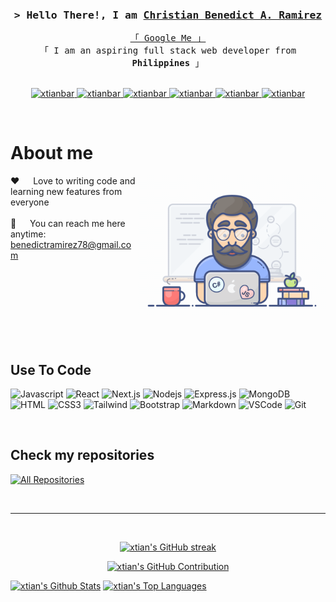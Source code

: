 <!-- Intro  -->
<h3 align="center">
        <samp>&gt; Hello There!, I am
                <b><a target="_blank" href="https://xtianbar.github.io/portfolio/">Christian Benedict A. Ramirez</a></b>
        </samp>
</h3>


<p align="center"> 
  <samp>
    <a href="https://www.google.com/search?q=Christian+Benedict+A.+Ramirez">「 Google Me 」</a>
    <br>
    「 I am an aspiring full stack web developer from <b>Philippines</b> 」
    <br>
    <br>
  </samp>
</p>

<p align="center">
 <a href="https://xtianbar.github.io/portfolio/" target="blank">
  <img src="https://img.shields.io/badge/Website-DC143C?style=for-the-badge&logo=medium&logoColor=white" alt="xtianbar" />
 </a>
 <a href="https://www.linkedin.com/in/xtianbar/" target="_blank">
  <img src="https://img.shields.io/badge/LinkedIn-0077B5?style=for-the-badge&logo=linkedin&logoColor=white" alt="xtianbar"/>
 </a>
 <a href="https://codepen.io/xtianbar" target="_blank">
  <img src="https://img.shields.io/badge/codepen-0A0A0A?style=for-the-badge&logo=codepen.io&logoColor=white" alt="xtianbar" />
 </a>
 <a href="https://twitter.com/_xtianbar" target="_blank">
  <img src="https://img.shields.io/badge/Twitter-1DA1F2?style=for-the-badge&logo=twitter&logoColor=white" alt="xtianbar"/>
 </a>
 <a href="https://instagram.com/_xtianbar" target="_blank">
  <img src="https://img.shields.io/badge/Instagram-fe4164?style=for-the-badge&logo=instagram&logoColor=white" alt="xtianbar" />
 </a> 
 <a href="https://facebook.com/extianbar" target="_blank">
  <img src="https://img.shields.io/badge/Facebook-20BEFF?&style=for-the-badge&logo=facebook&logoColor=white" alt="xtianbar"  />
  </a> 
</p>
<br />

<!-- About Section -->
 # About me
 
<p>
 <img align="right" width="300" src="https://raw.githubusercontent.com/xtianbar/xtianbar/main/programmer.gif" alt="Coding gif" />
 
 ❤️ &emsp; Love to writing code and learning new features from everyone<br/><br/>
 📧 &emsp; You can reach me here anytime: benedictramirez78@gmail.com<br/><br/>

</p>

<br/>
<br/>
<br/>
<br/>
<br/>
<br/>

## Use To Code

![Javascript](https://img.shields.io/badge/Javascript-F0DB4F?style=for-the-badge&labelColor=black&logo=javascript&logoColor=F0DB4F)
![React](https://img.shields.io/badge/-React-61DBFB?style=for-the-badge&labelColor=black&logo=react&logoColor=61DBFB)
![Next.js](https://img.shields.io/badge/next.js-000000?style=for-the-badge&logo=nextdotjs&logoColor=white)
![Nodejs](https://img.shields.io/badge/Nodejs-3C873A?style=for-the-badge&labelColor=black&logo=node.js&logoColor=3C873A)
![Express.js](https://img.shields.io/badge/Express.js-000000?style=for-the-badge&logo=express&logoColor=white)
![MongoDB](https://img.shields.io/badge/MongoDB-4EA94B?style=for-the-badge&logo=mongodb&logoColor=white)
![HTML](https://img.shields.io/badge/HTML5-E34F26?style=for-the-badge&logo=html5&logoColor=white)
![CSS3](https://img.shields.io/badge/CSS3-1572B6?style=for-the-badge&logo=css3&logoColor=white)
![Tailwind](https://img.shields.io/badge/Tailwind_CSS-092749?style=for-the-badge&logo=tailwindcss&logoColor=06B6D4&labelColor=000000)
![Bootstrap](https://img.shields.io/badge/Bootstrap-563D7C?style=for-the-badge&logo=bootstrap&logoColor=white)
![Markdown](https://img.shields.io/badge/Markdown-000000?style=for-the-badge&logo=markdown&logoColor=white)
![VSCode](https://img.shields.io/badge/Visual_Studio-0078d7?style=for-the-badge&logo=visual%20studio&logoColor=white)
![Git](https://img.shields.io/badge/Git-F05032?style=for-the-badge&logo=git&logoColor=white)

<br/>

## Check my repositories

<p align="left">
  <a href="https://github.com/xtianbar?tab=repositories" target="_blank"><img alt="All Repositories" title="All Repositories" src="https://img.shields.io/badge/-All%20Repos-2962FF?style=for-the-badge&logo=koding&logoColor=white"/></a>
</p>

<br/>
<hr/>
<br/>

<p align="center">
  <a href="https://github.com/xtianbar">
    <img src="https://github-readme-streak-stats.herokuapp.com/?user=xtianbar&theme=radical&border=7F3FBF&background=0D1117" alt="xtian's GitHub streak"/>
  </a>
</p>

<p align="center">
  <a href="https://github.com/xtianbar">
    <img src="https://github-profile-summary-cards.vercel.app/api/cards/profile-details?username=xtianbar&theme=radical" alt="xtian's GitHub Contribution"/>
  </a>
</p>

<a> 
    <a href="https://github.com/xtianbar"><img alt="xtian's Github Stats" src="https://denvercoder1-github-readme-stats.vercel.app/api?username=xtianbar&show_icons=true&count_private=true&theme=react&border_color=7F3FBF&bg_color=0D1117&title_color=F85D7F&icon_color=F8D866" height="192px" width="49.5%"/></a>
  <a href="https://github.com/xtianbar"><img alt="xtian's Top Languages" src="https://denvercoder1-github-readme-stats.vercel.app/api/top-langs/?username=xtianbar&langs_count=8&layout=compact&theme=react&border_color=7F3FBF&bg_color=0D1117&title_color=F85D7F&icon_color=F8D866" height="192px" width="49.5%"/></a>
  <br/>
</a>
